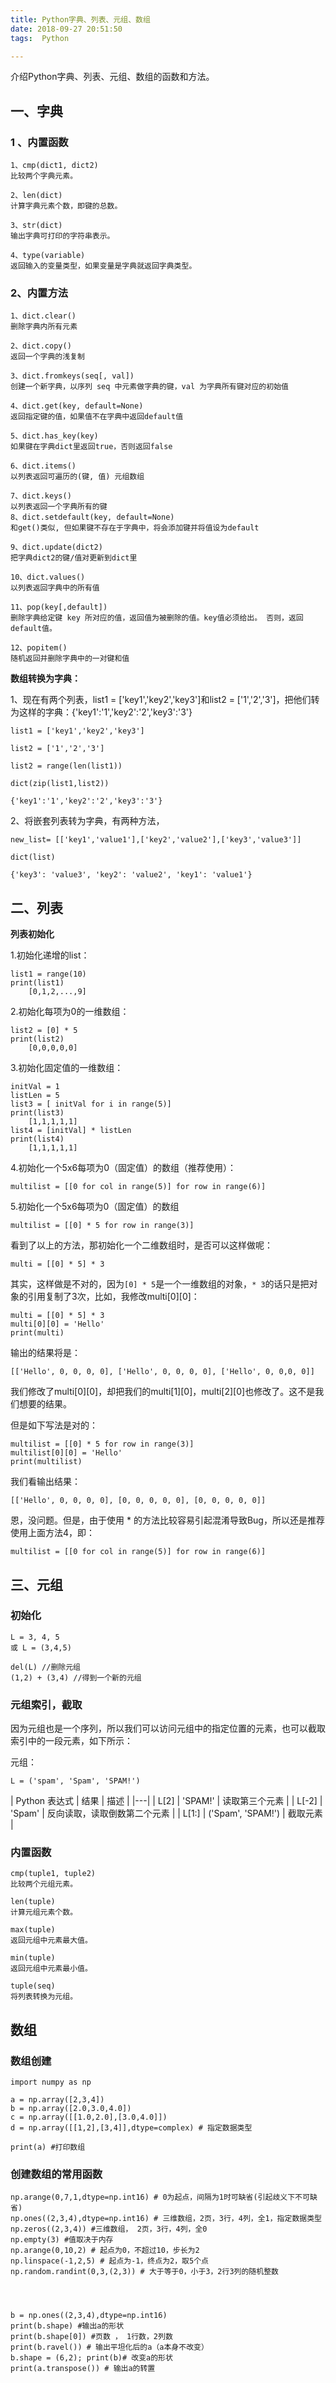 ```yaml
---
title: Python字典、列表、元组、数组
date: 2018-09-27 20:51:50
tags:  Python

---
```


介绍Python字典、列表、元组、数组的函数和方法。<!--more-->

## 一、字典

### 1 、内置函数

	1、cmp(dict1, dict2)
	比较两个字典元素。
	
	2、len(dict)
	计算字典元素个数，即键的总数。
	
	3、str(dict)
	输出字典可打印的字符串表示。
	
	4、type(variable)
	返回输入的变量类型，如果变量是字典就返回字典类型。

### 2、内置方法

	1、dict.clear()
	删除字典内所有元素
	
	2、dict.copy()
	返回一个字典的浅复制
	
	3、dict.fromkeys(seq[, val])
	创建一个新字典，以序列 seq 中元素做字典的键，val 为字典所有键对应的初始值
	
	4、dict.get(key, default=None)
	返回指定键的值，如果值不在字典中返回default值
	
	5、dict.has_key(key)
	如果键在字典dict里返回true，否则返回false
	
	6、dict.items()
	以列表返回可遍历的(键, 值) 元组数组
	
	7、dict.keys()
	以列表返回一个字典所有的键
	8、dict.setdefault(key, default=None)
	和get()类似, 但如果键不存在于字典中，将会添加键并将值设为default
	
	9、dict.update(dict2)
	把字典dict2的键/值对更新到dict里
	
	10、dict.values()
	以列表返回字典中的所有值
	
	11、pop(key[,default])
	删除字典给定键 key 所对应的值，返回值为被删除的值。key值必须给出。 否则，返回default值。
	
	12、popitem()
	随机返回并删除字典中的一对键和值

**数组转换为字典：**

1、现在有两个列表，list1 = ['key1','key2','key3']和list2 = ['1','2','3']，把他们转为这样的字典：{'key1':'1','key2':'2','key3':'3'}

	list1 = ['key1','key2','key3']
	
	list2 = ['1','2','3']
	
	list2 = range(len(list1))
	
	dict(zip(list1,list2))
	
	{'key1':'1','key2':'2','key3':'3'}

2、将嵌套列表转为字典，有两种方法，

	new_list= [['key1','value1'],['key2','value2'],['key3','value3']]
	
	dict(list)
	
	{'key3': 'value3', 'key2': 'value2', 'key1': 'value1'}


## 二、列表

**列表初始化**

1.初始化递增的list：

	list1 = range(10)
	print(list1)
		[0,1,2,...,9]

2.初始化每项为0的一维数组：

	list2 = [0] * 5
	print(list2)
		[0,0,0,0,0]


3.初始化固定值的一维数组：

	initVal = 1
	listLen = 5
	list3 = [ initVal for i in range(5)]
	print(list3)
		[1,1,1,1,1]
	list4 = [initVal] * listLen
	print(list4)
		[1,1,1,1,1]

4.初始化一个5x6每项为0（固定值）的数组（推荐使用）：

	multilist = [[0 for col in range(5)] for row in range(6)]

5.初始化一个5x6每项为0（固定值）的数组

	multilist = [[0] * 5 for row in range(3)]

 

看到了以上的方法，那初始化一个二维数组时，是否可以这样做呢：

	multi = [[0] * 5] * 3

其实，这样做是不对的，因为`[0] * 5`是一个一维数组的对象，`* 3`的话只是把对象的引用复制了3次，比如，我修改multi[0][0]：

	multi = [[0] * 5] * 3
	multi[0][0] = 'Hello'
	print(multi)

输出的结果将是：

	[['Hello', 0, 0, 0, 0], ['Hello', 0, 0, 0, 0], ['Hello', 0, 0,0, 0]]

我们修改了multi[0][0]，却把我们的multi[1][0]，multi[2][0]也修改了。这不是我们想要的结果。

但是如下写法是对的：

	multilist = [[0] * 5 for row in range(3)]
	multilist[0][0] = 'Hello'
	print(multilist)

我们看输出结果：

	[['Hello', 0, 0, 0, 0], [0, 0, 0, 0, 0], [0, 0, 0, 0, 0]]

恩，没问题。但是，由于使用 * 的方法比较容易引起混淆导致Bug，所以还是推荐使用上面方法4，即：

	multilist = [[0 for col in range(5)] for row in range(6)]

## 三、元组

### 初始化

	L = 3, 4, 5
	或 L = (3,4,5)
 
	del(L) //删除元组
	(1,2) + (3,4) //得到一个新的元组

### 元组索引，截取

因为元组也是一个序列，所以我们可以访问元组中的指定位置的元素，也可以截取索引中的一段元素，如下所示：

元组：

	L = ('spam', 'Spam', 'SPAM!')

| Python 表达式 |	结果	 | 描述 |
|---|
| L[2]	| 'SPAM!'	| 读取第三个元素 |
| L[-2]	| 'Spam'	| 反向读取，读取倒数第二个元素 |
| L[1:]	| ('Spam', 'SPAM!')	| 截取元素 |

### 内置函数
 
	cmp(tuple1, tuple2)
	比较两个元组元素。

	len(tuple)
	计算元组元素个数。

	max(tuple)
	返回元组中元素最大值。

	min(tuple)
	返回元组中元素最小值。

	tuple(seq)
	将列表转换为元组。

## 数组

### 数组创建

	import numpy as np
	
	a = np.array([2,3,4])
	b = np.array([2.0,3.0,4.0])
	c = np.array([[1.0,2.0],[3.0,4.0]])
	d = np.array([[1,2],[3,4]],dtype=complex) # 指定数据类型
	
	print(a) #打印数组
	

### 创建数组的常用函数

	np.arange(0,7,1,dtype=np.int16) # 0为起点，间隔为1时可缺省(引起歧义下不可缺省)
	np.ones((2,3,4),dtype=np.int16) # 三维数组，2页，3行，4列，全1，指定数据类型
	np.zeros((2,3,4)) #三维数组， 2页，3行，4列，全0
	np.empty(3) #值取决于内存
	np.arange(0,10,2) # 起点为0，不超过10，步长为2
	np.linspace(-1,2,5) # 起点为-1，终点为2，取5个点 
	np.random.randint(0,3,(2,3)) # 大于等于0，小于3，2行3列的随机整数




	b = np.ones((2,3,4),dtype=np.int16)
	print(b.shape) #输出a的形状
	print(b.shape[0]) #页数 ， 1行数，2列数
	print(b.ravel()) # 输出平坦化后的a（a本身不改变）
	b.shape = (6,2); print(b)# 改变a的形状
	print(a.transpose()) # 输出a的转置

